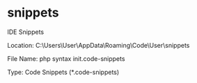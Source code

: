 # snippets
IDE Snippets

Location: C:\Users\User\AppData\Roaming\Code\User\snippets

File Name: php syntax init.code-snippets

Type: Code Snippets (*.code-snippets)
